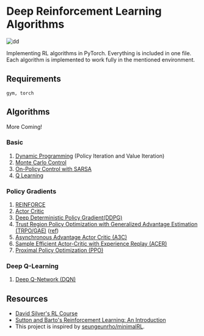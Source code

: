 # Deep Reinforcement Learning Algorithms
![dd](https://dv-website.s3.amazonaws.com/uploads/2018/06/pg_fundDRL_062718.png)

Implementing RL algorithms in PyTorch. Everything is included in one file.
Each algorithm is implemented to work fully in the mentioned environment. 

## Requirements
```
gym, torch
```

## Algorithms

More Coming!

### Basic
1. [Dynamic Programming](https://github.com/dykim1222/RL_Algorithms/tree/master/dynamic_programming) (Policy Iteration and Value Iteration)
1. [Monte Carlo Control](https://github.com/dykim1222/RL_Algorithms/tree/master/monte_carlo_control)
1. [On-Policy Control with SARSA](https://github.com/dykim1222/RL_Algorithms/tree/master/sarsa)
1. [Q Learning](https://github.com/dykim1222/RL_Algorithms/tree/master/q_learning)

### Policy Gradients

1. [REINFORCE](https://github.com/dykim1222/RL_Algorithms/tree/master/reinforce)
1. [Actor Critic](https://github.com/dykim1222/RL_Algorithms/tree/master/actor_critic)
1. [Deep Deterministic Policy Gradient(DDPG)](https://github.com/dykim1222/RL_Algorithms/tree/master/ddpg)
1. [Trust Region Policy Optimization with Generalized Advantage Estimation (TRPO/GAE)](https://github.com/dykim1222/RL_Algorithms/tree/master/trpo) ([ref](https://github.com/ikostrikov/pytorch-trpo))
1. [Asynchronous Advantage Actor Critic (A3C)](https://github.com/dykim1222/RL_Algorithms/tree/master/a3c)
1. [Sample Efficient Actor-Critic with Experience Replay (ACER)](https://github.com/dykim1222/RL_Algorithms/tree/master/acer)
1. [Proximal Policy Optimization (PPO)](https://github.com/dykim1222/RL_Algorithms/tree/master/ppo)

### Deep Q-Learning

1. [Deep Q-Network (DQN)](https://github.com/dykim1222/RL_Algorithms/tree/master/dqn)

## Resources
* [David Silver's RL Course](http://www0.cs.ucl.ac.uk/staff/d.silver/web/Teaching.html)
* [Sutton and Barto's Reinforcement Learning: An Introduction](http://incompleteideas.net/book/the-book-2nd.html)
* This project is inspired by [seungeunrho/minimalRL](https://github.com/seungeunrho/minimalRL).
